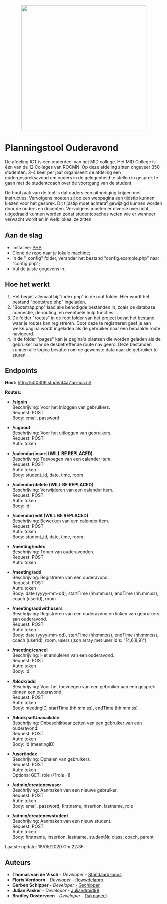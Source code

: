 <p align="center"><img src="https://www.rocmn.nl/themes/custom/rocmn/logo.svg?v=1570171176" width="400"></p>

# Planningstool Ouderavond
De afdeling ICT is een onderdeel van het MID college. Het MID College is één van de 12 Colleges van ROCMN. Op deze afdeling zitten ongeveer 350 studenten. 3-4 keer per jaar organiseert de afdeling een oudergespreksavond om ouders in de gelegenheid te stellen in gesprek te gaan met de studentcoach over de voortgang van de student.

De hoofzaak van de tool is dat ouders een uitnodiging krijgen met instructies. Vervolgens moeten zij
op een webpagina een tijdstip kunnen kiezen voor het gesprek. Dit tijdstip moet achteraf gewijzigd
kunnen worden door de ouders en docenten. Vervolgens moeten er diverse overzicht uitgedraaid
kunnen worden zodat studentcoaches weten wie er wanneer verwacht wordt en in welk lokaal ze
zitten.

## Aan de slag
<ul>
    <li>Installeer <a href="https://www.php.net/downloads">PHP</a>;</li>
    <li>Clone de repo naar je lokale machine;</li>
    <li>In de "_config" folder, verander het bestand "config.example.php" naar "config.php";</li>
    <li>Vul de juiste gegevens in.</li>
</ul>

## Hoe het werkt
<ol>
    <li>Het begint allemaal bij "index.php" in de root folder. Hier wordt het bestand "bootstrap.php" ingeladen.</li>
    <li>"Bootstrap.php" laad alle benodigde bestanden in, zoals de database connectie, de routing, en eventuele hulp functies.</li>
    <li>De folder "routes" in de root folder van het project bevat het bestand waar je routes kan registreren. Door deze te registreren geef je aan welke pagina wordt ingeladen als de gebruiker naar een bepaalde route navigeerd.</li>
    <li>In de folder "pages" kan je pagina's plaatsen die worden geladen als de gebruiker naar de desbetreffende route navigeerd. Deze bestanden kunnen alle logica bevatten om de gewenste data naar de gebruiker te sturen.</li>
</ol>

## Endpoints
<b>Host:</b> http://500309.student4a7.ao-ica.nl/

<b>Routes:</b>

*   <b>/signin</b>
    <br/>
    Beschrijving: Voor het inloggen van gebruikers.
    <br/>
    Request: POST
    <br/>
    Body: email, password

*   <b>/signout</b>
    <br/>
    Beschrijving: Voor het uitloggen van gebruikers.
    <br/>
    Request: POST
    <br/>
    Auth: token

*   <b>/calendar/insert (WILL BE REPLACED)</b>
    <br/>
    Beschrijving: Toevoegen van een calender item.
    <br/>
    Request: POST
    <br/>
    Auth: token
    <br/>
    Body: student_id, date, time, room

*   <b>/calendar/delete (WILL BE REPLACED)</b>
    <br/>
    Beschrijving: Verwijderen van een calender item.
    <br/>
    Request: POST
    <br/>
    Auth: token
    <br/>
    Body: id

*   <b>/calendar/edit (WILL BE REPLACED)</b>
    <br/>
    Beschrijving: Bewerken van een calender item.
    <br/>
    Request: POST
    <br/>
    Auth: token
    <br/>
    Body: student_id, date, time, room
    
*   <b>/meeting/index</b>
    <br/>
    Beschrijving: Tonen van ouderavonden.
    <br/>
    Request: POST
    <br/>
    Auth: token
    
*   <b>/meeting/add</b>
    <br/>
    Beschrijving: Registreren van een ouderavond.
    <br/>
    Request: POST
    <br/>
    Auth: token
    <br/>
    Body: date (yyyy-mm-dd), startTime (hh:mm:ss), endTime (hh:mm:ss), coach (userId), room
    
*   <b>/meeting/addwithusers</b>
    <br/>
    Beschrijving: Registreren van een ouderavond en linken van gebruikers aan ouderavond.
    <br/>
    Request: POST
    <br/>
    Auth: token
    <br/>
    Body: date (yyyy-mm-dd), startTime (hh:mm:ss), endTime (hh:mm:ss), coach (userId), room, users (json array met user id's: "[4,6,8,9]")
    
*   <b>/meeting/cancel</b>
    <br/>
    Beschrijving: Het annuleren van een ouderavond.
    <br/>
    Request: POST
    <br/>
    Auth: token
    <br/>
    Body: id
    
*   <b>/block/add</b>
    <br/>
    Beschrijving: Voor het toevoegen van een gebruiker aan een gesprek binnen een ouderavond.
    <br/>
    Request: POST
    <br/>
    Auth: token
    <br/>
    Body: meetingID, startTime (hh:mm:ss), endTime (hh:mm:ss)
    
*   <b>/block/setUnavailable</b>
    <br/>
    Beschrijving: Onbeschikbaar zetten van een gebruiker van een ouderavond.
    <br/>
    Request: POST
    <br/>
    Auth: token
    <br/>
    Body: id (meetingID)
    
*   <b>/user/index</b>
    <br/>
    Beschrijving: Ophalen van gebruikers.
    <br/>
    Request: POST
    <br/>
    Auth: token
    <br/>
    Optional GET: role (/?role=1)
    
*   <b>/admin/createnewuser</b>
    <br/>
    Beschrijving: Aanmaken van een nieuwe gebruiker.
    <br/>
    Request: POST
    <br/>
    Auth: token
    <br/>
    Body: email, password, firstname, insertion, lastname, role
    
*   <b>/admin/createnewstudent</b>
    <br/>
    Beschrijving: Aanmaken van een nieuw student.
    <br/>
    Request: POST
    <br/>
    Auth: token
    <br/>
    Body: firstname, insertion, lastname, studentNr, class, coach, parent
    
Laatste update: 18/05/2020 Om 22:36

## Auteurs
* **Thomas van de Visch** - *Developer* - [Standaard-boos](https://github.com/Standaard-boos)
* **Floris Verdoorn** - *Developer* - [flowwdelapro](https://github.com/flowwdelapro)
* **Gerben Schipper** - *Developer* - [Gschipper](https://github.com/Gschipper)
* **Julian Pasker** - *Developer* - [Juliandroid98](https://github.com/Juliandroid98)
* **Bradley Oosterveen** - *Developer* - [Dakpaneel](https://github.com/Dakpaneel)
